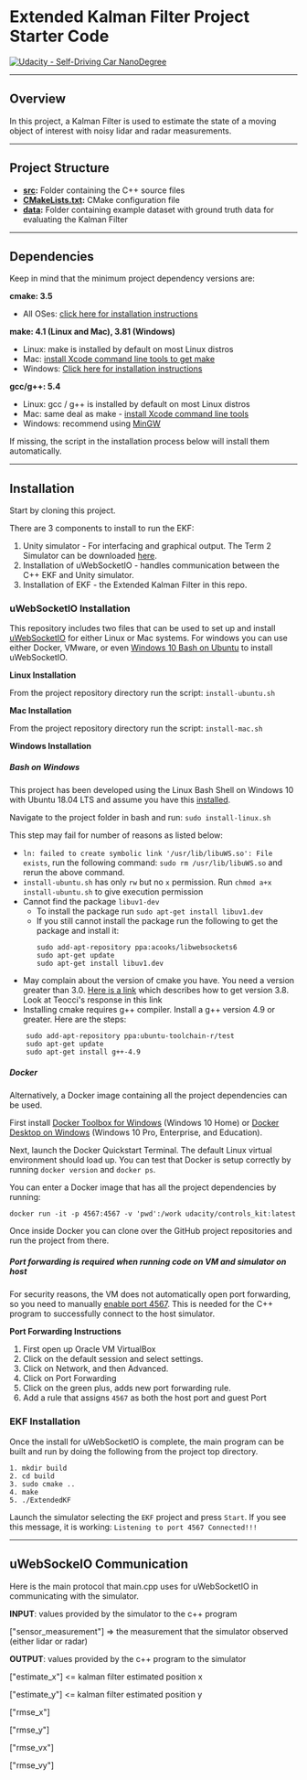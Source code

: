 # Extended Kalman Filter Project Starter Code
[![Udacity - Self-Driving Car NanoDegree](https://s3.amazonaws.com/udacity-sdc/github/shield-carnd.svg)](http://www.udacity.com/drive)

---

## Overview
In this project, a Kalman Filter is used to estimate the state of a moving object of interest with noisy lidar and radar measurements.

---

## Project Structure

- **[src](./src):** Folder containing the C++ source files
- **[CMakeLists.txt](./CMakeLists.txt):** CMake configuration file
- **[data](./data):** Folder containing example dataset with ground truth data for evaluating the Kalman Filter

---

## Dependencies

Keep in mind that the minimum project dependency versions are:

**cmake: 3.5**
- All OSes: [click here for installation instructions](https://cmake.org/install/)

**make: 4.1 (Linux and Mac), 3.81 (Windows)**
- Linux: make is installed by default on most Linux distros
- Mac: [install Xcode command line tools to get make](https://developer.apple.com/xcode/features/)
- Windows: [Click here for installation instructions](http://gnuwin32.sourceforge.net/packages/make.htm)

**gcc/g++: 5.4**
- Linux: gcc / g++ is installed by default on most Linux distros
- Mac: same deal as make - [install Xcode command line tools](https://developer.apple.com/xcode/features/)
- Windows: recommend using [MinGW](http://www.mingw.org/)

If missing, the script in the installation process below will install them automatically.

---

## Installation

Start by cloning this project.

There are 3 components to install to run the EKF:
1. Unity simulator - For interfacing and graphical output. The Term 2 Simulator can be downloaded [here](https://github.com/udacity/self-driving-car-sim/releases). 
2. Installation of uWebSocketIO - handles communication between the C++ EKF and Unity simulator.
3. Installation of EKF - the Extended Kalman Filter in this repo.

### uWebSocketIO Installation

This repository includes two files that can be used to set up and install [uWebSocketIO](https://github.com/uWebSockets/uWebSockets) for either Linux or Mac systems. For windows you can use either Docker, VMware, or even [Windows 10 Bash on Ubuntu](https://www.howtogeek.com/249966/how-to-install-and-use-the-linux-bash-shell-on-windows-10/) to install uWebSocketIO. 

**Linux Installation**

From the project repository directory run the script: `install-ubuntu.sh`

**Mac Installation**

From the project repository directory run the script: `install-mac.sh`

**Windows Installation**
##### **Bash on Windows**

This project has been developed using the Linux Bash Shell on Windows 10 with Ubuntu 18.04 LTS and assume you have this [installed](https://www.howtogeek.com/249966/how-to-install-and-use-the-linux-bash-shell-on-windows-10/). 

Navigate to the project folder in bash and run: `sudo install-linux.sh`

This step may fail for number of reasons as listed below:

- `ln: failed to create symbolic link '/usr/lib/libuWS.so': File exists`, run the following command: `sudo rm /usr/lib/libuWS.so` and rerun the above command.
- `install-ubuntu.sh` has only `rw` but no `x` permission. Run `chmod a+x install-ubuntu.sh` to give execution permission
- Cannot find the package `libuv1-dev`
   - To install the package run `sudo apt-get install libuv1.dev`
   - If you still cannot install the package run the following to get the package and install it:
      ```
      sudo add-apt-repository ppa:acooks/libwebsockets6
      sudo apt-get update
      sudo apt-get install libuv1.dev
      ```
- May complain about the version of cmake you have. You need a version greater than 3.0. [Here is a link](https://askubuntu.com/questions/355565/how-to-install-latest-cmake-version-in-linux-ubuntu-from-command-line) which describes how to get version 3.8. Look at Teocci's response in this link
- Installing cmake requires g++ compiler. Install a g++ version 4.9 or greater. Here are the steps:
```
    sudo add-apt-repository ppa:ubuntu-toolchain-r/test
    sudo apt-get update
    sudo apt-get install g++-4.9
```

##### **Docker**

Alternatively, a Docker image containing all the project dependencies can be used.

First install [Docker Toolbox for Windows](https://docs.docker.com/toolbox/toolbox_install_windows/) (Windows 10 Home) or [Docker Desktop on Windows](https://docs.docker.com/docker-for-windows/install/) (Windows 10 Pro, Enterprise, and Education).

Next, launch the Docker Quickstart Terminal. The default Linux virtual environment should load up. You can test that Docker is setup correctly by running `docker version` and `docker ps`.

You can enter a Docker image that has all the project dependencies by running:

`docker run -it -p 4567:4567 -v 'pwd':/work udacity/controls_kit:latest`

Once inside Docker you can clone over the GitHub project repositories and run the project from there. 

##### **Port forwarding is required when running code on VM and simulator on host**

For security reasons, the VM does not automatically open port forwarding, so you need to manually [enable port 4567](https://www.howtogeek.com/122641/how-to-forward-ports-to-a-virtual-machine-and-use-it-as-a-server/). This is needed for the C++ program to successfully connect to the host simulator.

**Port Forwarding Instructions**

1. First open up Oracle VM VirtualBox
2. Click on the default session and select settings.
3. Click on Network, and then Advanced.
4. Click on Port Forwarding
5. Click on the green plus, adds new port forwarding rule.
6. Add a rule that assigns `4567` as both the host port and guest Port

### EKF Installation

Once the install for uWebSocketIO is complete, the main program can be built and run by doing the following from the project top directory.

```
1. mkdir build
2. cd build
3. sudo cmake ..
4. make
5. ./ExtendedKF
```

Launch the simulator selecting the `EKF` project and press `Start`. If you see this message, it is working: `Listening to port 4567 Connected!!!`

---

## uWebSockeIO Communication

Here is the main protocol that main.cpp uses for uWebSocketIO in communicating with the simulator.


**INPUT**: values provided by the simulator to the c++ program

["sensor_measurement"] => the measurement that the simulator observed (either lidar or radar)


**OUTPUT**: values provided by the c++ program to the simulator

["estimate_x"] <= kalman filter estimated position x

["estimate_y"] <= kalman filter estimated position y

["rmse_x"]

["rmse_y"]

["rmse_vx"]

["rmse_vy"]
